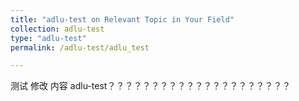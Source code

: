 ```yaml
---
title: "adlu-test on Relevant Topic in Your Field"
collection: adlu-test
type: "adlu-test"
permalink: /adlu-test/adlu_test

---
```



测试
修改
内容
adlu-test？？？？？？？？？？？？？？？？？？？？？
